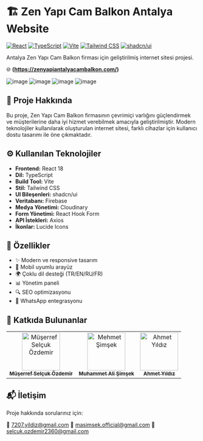 # 🏗️ Zen Yapı Cam Balkon Antalya Website

[![React](https://img.shields.io/badge/React-18.x-blue.svg)](https://reactjs.org/)
[![TypeScript](https://img.shields.io/badge/TypeScript-5.x-blue.svg)](https://www.typescriptlang.org/)
[![Vite](https://img.shields.io/badge/Vite-5.x-646CFF.svg)](https://vitejs.dev/)
[![Tailwind CSS](https://img.shields.io/badge/Tailwind_CSS-3.x-38B2AC.svg)](https://tailwindcss.com/)
[![shadcn/ui](https://img.shields.io/badge/shadcn/ui-Latest-black.svg)](https://ui.shadcn.com/)

Antalya Zen Yapı Cam Balkon firması için geliştirilmiş internet sitesi projesi. 

🌐 **(https://zenyapiantalyacambalkon.com/)**

![image](https://github.com/user-attachments/assets/f2e4051b-f378-4def-ae4f-3d40e1860794)
![image](https://github.com/user-attachments/assets/7bb10ea2-4956-44ff-8c5b-41682049faf8)
![image](https://github.com/user-attachments/assets/8d4d124f-8cfe-4689-bbc9-1179f0f71c42)
![image](https://github.com/user-attachments/assets/b3e3347e-6825-4d65-854f-925e4cbc480b)


## 🚀 Proje Hakkında

Bu proje, Zen Yapı Cam Balkon firmasının çevrimiçi varlığını güçlendirmek ve müşterilerine daha iyi hizmet verebilmek amacıyla geliştirilmiştir. Modern teknolojiler kullanılarak oluşturulan internet sitesi, farklı cihazlar için kullanıcı dostu tasarımı ile öne çıkmaktadır.

## ⚙️ Kullanılan Teknolojiler

- **Frontend:** React 18
- **Dil:** TypeScript
- **Build Tool:** Vite
- **Stil:** Tailwind CSS
- **UI Bileşenleri:** shadcn/ui
- **Veritabanı:** Firebase
- **Medya Yönetimi:** Cloudinary
- **Form Yönetimi:** React Hook Form
- **API İstekleri:** Axios
- **İkonlar:** Lucide Icons

## 🌟 Özellikler

- ✨ Modern ve responsive tasarım
- 📱 Mobil uyumlu arayüz
- 🌍 Çoklu dil desteği (TR/EN/RU/FR)
- 📊 Yönetim paneli
- 🔍 SEO optimizasyonu
- 💬 WhatsApp entegrasyonu

## 👥 Katkıda Bulunanlar

<table>
  <tr>
    <td align="center">
      <a href="https://github.com/SelcukOzdemir23">
        <img src="https://github.com/SelcukOzdemir23.png" width="100px;" alt="Müşerref Selçuk Özdemir"/>
        <br />
        <sub><b>Müşerref Selçuk Özdemir</b></sub>
      </a>
    </td>
    <td align="center">
      <a href="https://github.com/MSimsek07">
        <img src="https://github.com/MSimsek07.png" width="100px;" alt="Mehmet Şimşek"/>
        <br />
        <sub><b>Muhammet Ali Şimşek</b></sub>
      </a>
    </td>
    <td align="center">
      <a href="https://github.com/AhmtYldz0772">
        <img src="https://github.com/AhmtYldz0772.png" width="100px;" alt="Ahmet Yıldız"/>
        <br />
        <sub><b>Ahmet Yıldız</b></sub>
      </a>
    </td>
  </tr>
</table>

## 📬 İletişim

Proje hakkında sorularınız için:

📧 [7207.yildiz@gmail.com](mailto:7207.yildiz@gmail.com)
📧 [masimsek.official@gmail.com](mailto:masimsek.official@gmail.com)
📧 [selcuk.ozdemir2360@gmail.com](mailto:selcuk.ozdemir2360@gmail.com)


